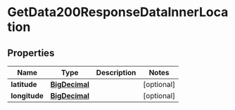 

# GetData200ResponseDataInnerLocation

## Properties

Name | Type | Description | Notes
------------ | ------------- | ------------- | -------------
**latitude** | [**BigDecimal**](BigDecimal.md) |  |  [optional]
**longitude** | [**BigDecimal**](BigDecimal.md) |  |  [optional]




